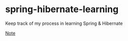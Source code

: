# spring-hibernate-learning

Keep track of my process in learning Spring & Hibernate

[Note](./note.md)








